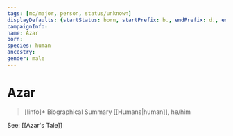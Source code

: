 ```yaml
---
tags: [mc/major, person, status/unknown]
displayDefaults: {startStatus: born, startPrefix: b., endPrefix: d., endStatus: died}
campaignInfo:
name: Azar
born:
species: human
ancestry:
gender: male
---
```

# Azar
>[!info]+ Biographical Summary
>[[Humans|human]], he/him

See: [[Azar's Tale]]

